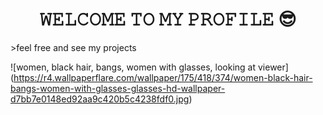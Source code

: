 ###
<h1 align="center"> 𝚆𝙴𝙻𝙲𝙾𝙼𝙴 𝚃𝙾 𝙼𝚈 𝙿𝚁𝙾𝙵𝙸𝙻𝙴 😎</h1>
>feel free and see my projects

![women, black hair, bangs, women with glasses, looking at viewer] (https://r4.wallpaperflare.com/wallpaper/175/418/374/women-black-hair-bangs-women-with-glasses-glasses-hd-wallpaper-d7bb7e0148ed92aa9c420b5c4238fdf0.jpg)



<!--
**FlavioALrod/FlavioALrod** is a ✨ _special_ ✨ repository because its `README.md` (this file) appears on your GitHub profile.

Here are some ideas to get you started:

- 🔭 I’m currently working on ...
- 🌱 I’m currently learning ...
- 👯 I’m looking to collaborate on ...
- 🤔 I’m looking for help with ...
- 💬 Ask me about ...
- 📫 How to reach me: ...
- 😄 Pronouns: ...
- ⚡ Fun fact: ...
-->
